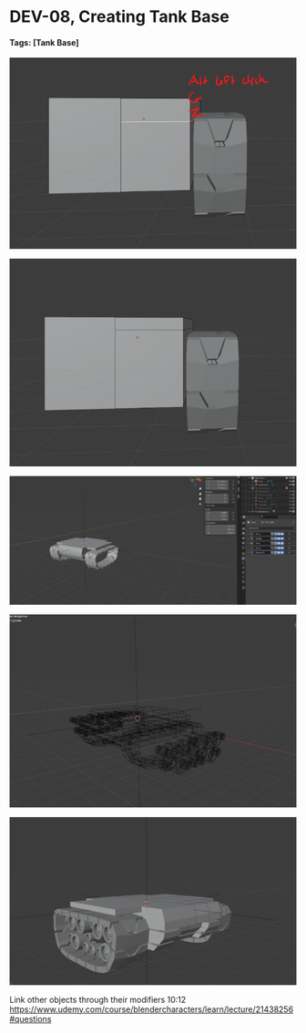 # DEV-08, Creating Tank Base
#### Tags: [Tank Base]

![](../images/DEV-08/DEV-08-A.png)

![](../images/DEV-08/DEV-08-A2.png)

![](../images/DEV-08/DEV-08-B.png)

![](../images/DEV-08/DEV-08-C.png)

![](../images/DEV-08/DEV-08-D.png)


Link other objects through their modifiers 10:12
https://www.udemy.com/course/blendercharacters/learn/lecture/21438256#questions